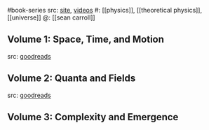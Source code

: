 #book-series 
src: [site](https://www.preposterousuniverse.com/biggestideas/), [videos](https://www.preposterousuniverse.com/biggestideas/videos/) 
#: [[physics]], [[theoretical physics]], [[universe]] 
@: [[sean carroll]] 

## Volume 1: Space, Time, and Motion
src: [goodreads](https://www.goodreads.com/book/show/57933599-the-biggest-ideas-in-the-universe) 

## Volume 2: Quanta and Fields
src: [goodreads](https://www.goodreads.com/book/show/196848522-quanta-and-fields?from_search=true&from_srp=true&qid=LCYTQ90KbK&rank=1) 

## Volume 3: Complexity and Emergence
